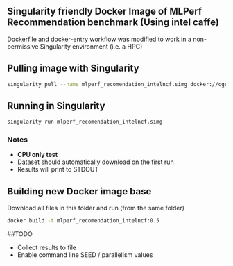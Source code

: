 

## Singularity friendly Docker Image of MLPerf Recommendation benchmark (Using intel caffe)
Dockerfile and docker-entry workflow was modified to work in a non-permissive Singularity environment (i.e. a HPC)


## Pulling image with Singularity
````bash
singularity pull --name mlperf_recomendation_intelncf.simg docker://cgret/mlperf_recomendation_intelncf:0.5
````

## Running in Singularity
````bash
singularity run mlperf_recomendation_intelncf.simg
````

### Notes
- **CPU only test**
- Dataset should automatically download on the first run
- Results will print to STDOUT


## Building new Docker image base
Download all files in this folder and run (from the same folder)
````bash
docker build -t mlperf_recomendation_intelncf:0.5 .
````


##TODO
- Collect results to file
- Enable command line SEED / parallelism values
